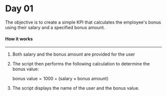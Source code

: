 # Day 01

The objective is to create a simple KPI that calculates the employee's bonus using their salary and a specified bonus amount.

#### How it works
---------------------------
1. Both salary and the bonus amount are provided for the user
2. The script then performs the following calculation to determine the bonus value:

    $\text{bonus value} = 1000 + (\text{salary} \times \text{bonus amount})$

3. The script displays the name of the user and the bonus value.